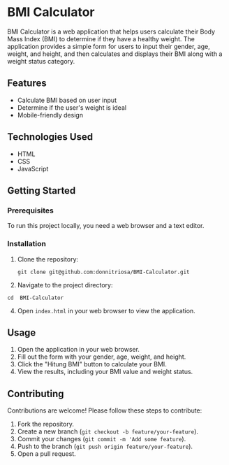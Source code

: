 # BMI Calculator

BMI Calculator is a web application that helps users calculate their Body Mass Index (BMI) to determine if they have a healthy weight. The application provides a simple form for users to input their gender, age, weight, and height, and then calculates and displays their BMI along with a weight status category.

## Features

- Calculate BMI based on user input
- Determine if the user's weight is ideal
- Mobile-friendly design

## Technologies Used

- HTML
- CSS
- JavaScript

## Getting Started

### Prerequisites

To run this project locally, you need a web browser and a text editor.

### Installation

1. Clone the repository:
	```
	git clone git@github.com:donnitriosa/BMI-Calculator.git
	```
2. Navigate to the project directory:
  ```
  cd  BMI-Calculator
  ```
4. Open `index.html` in your web browser to view the application.

## Usage
1. Open the application in your web browser.
2. Fill out the form with your gender, age, weight, and height.
3. Click the "Hitung BMI" button to calculate your BMI.
4. View the results, including your BMI value and weight status.

## Contributing

Contributions are welcome! Please follow these steps to contribute:

1. Fork the repository.
2. Create a new branch (`git checkout -b feature/your-feature`).
3. Commit your changes (`git commit -m 'Add some feature`).
4. Push to the branch (`git push origin feature/your-feature`).
5. Open a pull request.